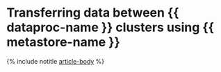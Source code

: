 # Transferring data between {{ dataproc-name }} clusters using {{ metastore-name }}

{% include notitle [article-body](../../_tutorials/dataplatform/data-proc/metastore-import.md) %}
